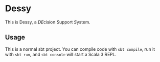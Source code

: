 # Dessy

This is Dessy, a *DE*cision *S*upport *S*ystem.

## Usage

This is a normal sbt project. You can compile code with `sbt compile`, run it with `sbt run`, and `sbt console` will
start a Scala 3 REPL.
